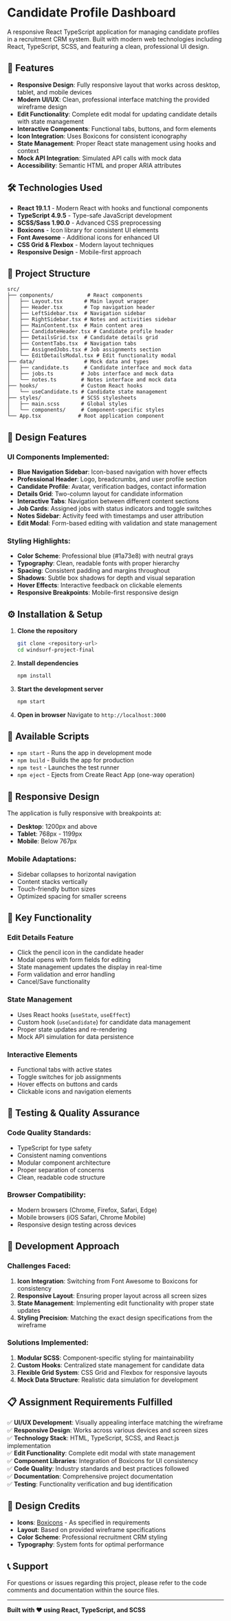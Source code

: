 # Candidate Profile Dashboard

A responsive React TypeScript application for managing candidate profiles in a recruitment CRM system. Built with modern web technologies including React, TypeScript, SCSS, and featuring a clean, professional UI design.

## 🚀 Features

- **Responsive Design**: Fully responsive layout that works across desktop, tablet, and mobile devices
- **Modern UI/UX**: Clean, professional interface matching the provided wireframe design
- **Edit Functionality**: Complete edit modal for updating candidate details with state management
- **Interactive Components**: Functional tabs, buttons, and form elements
- **Icon Integration**: Uses Boxicons for consistent iconography
- **State Management**: Proper React state management using hooks and context
- **Mock API Integration**: Simulated API calls with mock data
- **Accessibility**: Semantic HTML and proper ARIA attributes

## 🛠 Technologies Used

- **React 19.1.1** - Modern React with hooks and functional components
- **TypeScript 4.9.5** - Type-safe JavaScript development
- **SCSS/Sass 1.90.0** - Advanced CSS preprocessing
- **Boxicons** - Icon library for consistent UI elements
- **Font Awesome** - Additional icons for enhanced UI
- **CSS Grid & Flexbox** - Modern layout techniques
- **Responsive Design** - Mobile-first approach

## 📁 Project Structure

```
src/
├── components/           # React components
│   ├── Layout.tsx       # Main layout wrapper
│   ├── Header.tsx       # Top navigation header
│   ├── LeftSidebar.tsx  # Navigation sidebar
│   ├── RightSidebar.tsx # Notes and activities sidebar
│   ├── MainContent.tsx  # Main content area
│   ├── CandidateHeader.tsx # Candidate profile header
│   ├── DetailsGrid.tsx  # Candidate details grid
│   ├── ContentTabs.tsx  # Navigation tabs
│   ├── AssignedJobs.tsx # Job assignments section
│   └── EditDetailsModal.tsx # Edit functionality modal
├── data/                # Mock data and types
│   ├── candidate.ts     # Candidate interface and mock data
│   ├── jobs.ts         # Jobs interface and mock data
│   └── notes.ts        # Notes interface and mock data
├── hooks/              # Custom React hooks
│   └── useCandidate.ts # Candidate state management
├── styles/             # SCSS stylesheets
│   ├── main.scss       # Global styles
│   └── components/     # Component-specific styles
└── App.tsx            # Root application component
```

## 🎨 Design Features

### UI Components Implemented:
- **Blue Navigation Sidebar**: Icon-based navigation with hover effects
- **Professional Header**: Logo, breadcrumbs, and user profile section
- **Candidate Profile**: Avatar, verification badges, contact information
- **Details Grid**: Two-column layout for candidate information
- **Interactive Tabs**: Navigation between different content sections
- **Job Cards**: Assigned jobs with status indicators and toggle switches
- **Notes Sidebar**: Activity feed with timestamps and user attribution
- **Edit Modal**: Form-based editing with validation and state management

### Styling Highlights:
- **Color Scheme**: Professional blue (#1a73e8) with neutral grays
- **Typography**: Clean, readable fonts with proper hierarchy
- **Spacing**: Consistent padding and margins throughout
- **Shadows**: Subtle box shadows for depth and visual separation
- **Hover Effects**: Interactive feedback on clickable elements
- **Responsive Breakpoints**: Mobile-first responsive design

## ⚙️ Installation & Setup

1. **Clone the repository**
   ```bash
   git clone <repository-url>
   cd windsurf-project-final
   ```

2. **Install dependencies**
   ```bash
   npm install
   ```

3. **Start the development server**
   ```bash
   npm start
   ```

4. **Open in browser**
   Navigate to `http://localhost:3000`

## 🔧 Available Scripts

- `npm start` - Runs the app in development mode
- `npm build` - Builds the app for production
- `npm test` - Launches the test runner
- `npm eject` - Ejects from Create React App (one-way operation)

## 📱 Responsive Design

The application is fully responsive with breakpoints at:
- **Desktop**: 1200px and above
- **Tablet**: 768px - 1199px
- **Mobile**: Below 767px

### Mobile Adaptations:
- Sidebar collapses to horizontal navigation
- Content stacks vertically
- Touch-friendly button sizes
- Optimized spacing for smaller screens

## 🎯 Key Functionality

### Edit Details Feature
- Click the pencil icon in the candidate header
- Modal opens with form fields for editing
- State management updates the display in real-time
- Form validation and error handling
- Cancel/Save functionality

### State Management
- Uses React hooks (`useState`, `useEffect`)
- Custom hook (`useCandidate`) for candidate data management
- Proper state updates and re-rendering
- Mock API simulation for data persistence

### Interactive Elements
- Functional tabs with active states
- Toggle switches for job assignments
- Hover effects on buttons and cards
- Clickable icons and navigation elements

## 🧪 Testing & Quality Assurance

### Code Quality Standards:
- TypeScript for type safety
- Consistent naming conventions
- Modular component architecture
- Proper separation of concerns
- Clean, readable code structure

### Browser Compatibility:
- Modern browsers (Chrome, Firefox, Safari, Edge)
- Mobile browsers (iOS Safari, Chrome Mobile)
- Responsive design testing across devices

## 🚧 Development Approach

### Challenges Faced:
1. **Icon Integration**: Switching from Font Awesome to Boxicons for consistency
2. **Responsive Layout**: Ensuring proper layout across all screen sizes
3. **State Management**: Implementing edit functionality with proper state updates
4. **Styling Precision**: Matching the exact design specifications from the wireframe

### Solutions Implemented:
1. **Modular SCSS**: Component-specific styling for maintainability
2. **Custom Hooks**: Centralized state management for candidate data
3. **Flexible Grid System**: CSS Grid and Flexbox for responsive layouts
4. **Mock Data Structure**: Realistic data simulation for development

## 📋 Assignment Requirements Fulfilled

✅ **UI/UX Development**: Visually appealing interface matching the wireframe  
✅ **Responsive Design**: Works across various devices and screen sizes  
✅ **Technology Stack**: HTML, TypeScript, SCSS, and React.js implementation  
✅ **Edit Functionality**: Complete edit modal with state management  
✅ **Component Libraries**: Integration of Boxicons for UI consistency  
✅ **Code Quality**: Industry standards and best practices followed  
✅ **Documentation**: Comprehensive project documentation  
✅ **Testing**: Functionality verification and bug identification  

## 🎨 Design Credits

- **Icons**: [Boxicons](https://boxicons.com) - As specified in requirements
- **Layout**: Based on provided wireframe specifications
- **Color Scheme**: Professional recruitment CRM styling
- **Typography**: System fonts for optimal performance

## 📞 Support

For questions or issues regarding this project, please refer to the code comments and documentation within the source files.

---

**Built with ❤️ using React, TypeScript, and SCSS**
